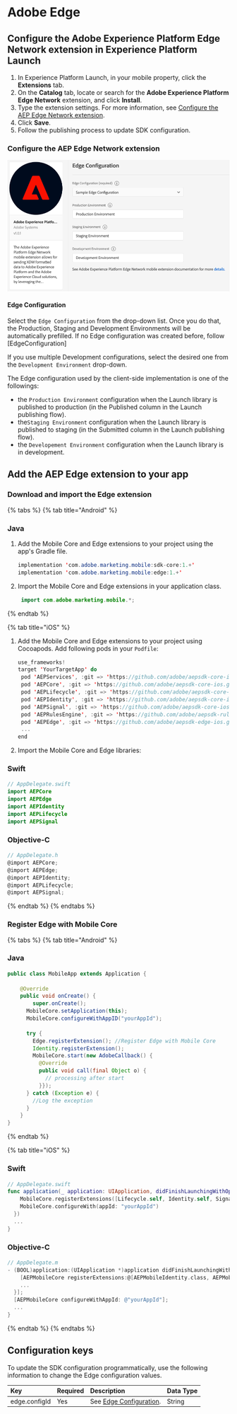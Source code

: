 # Adobe Edge

## Configure the Adobe Experience Platform Edge Network extension in Experience Platform Launch

1. In Experience Platform Launch, in your mobile property, click the **Extensions** tab.
2. On the **Catalog** tab, locate or search for the **Adobe Experience Platform Edge Network** extension, and click **Install**.
3. Type the extension settings. For more information, see [Configure the AEP Edge Network extension]().
4. Click **Save**.
5. Follow the publishing process to update SDK configuration.

### Configure the AEP Edge Network extension

![Adobe Edge Network extension configuration](../../.gitbook/assets/mobile-edge-launch-configuration.png)



#### Edge Configuration

Select the `Edge Configuration` from the drop-down list. Once you do that, the Production, Staging and Development Environments will be automatically prefilled. If no Edge configuration was created before, follow [EdgeConfiguration]

If you use multiple Development configurations, select the desired one from the `Development Environment` drop-down.

The Edge configuration used by the client-side implementation is one of the followings:

- the `Production Environment` configuration when the Launch library is published to production (in the Published column in the Launch publishing flow).
- the`Staging Environment` configuration when the Launch library is published to staging (in the Submitted column in the Launch publishing flow).
- the `Developement Environment` configuration when the Launch library is in development.



## Add the AEP Edge extension to your app

### Download and import the Edge extension

{% tabs %}
{% tab title="Android" %}

### Java

1. Add the Mobile Core and Edge extensions to your project using the app's Gradle file.

   ```java
   implementation 'com.adobe.marketing.mobile:sdk-core:1.+'
   implementation 'com.adobe.marketing.mobile:edge:1.+'
   ```

2. Import the Mobile Core and Edge extensions in your application class.

   ```java
    import com.adobe.marketing.mobile.*;
   ```

{% endtab %}

{% tab title="iOS" %}

1. Add the Mobile Core and Edge extensions to your project using Cocoapods. Add following pods in your `Podfile`:

   ```swift
   use_frameworks!
   target 'YourTargetApp' do
   	pod 'AEPServices', :git => 'https://github.com/adobe/aepsdk-core-ios.git', :branch => 'main'
   	pod 'AEPCore', :git => 'https://github.com/adobe/aepsdk-core-ios.git', :branch => 'main'
   	pod 'AEPLifecycle', :git => 'https://github.com/adobe/aepsdk-core-ios.git', :branch => 'main'
   	pod 'AEPIdentity', :git => 'https://github.com/adobe/aepsdk-core-ios.git', :branch => 'main'
   	pod 'AEPSignal', :git => 'https://github.com/adobe/aepsdk-core-ios.git', :branch => 'main'
   	pod 'AEPRulesEngine', :git => 'https://github.com/adobe/aepsdk-rulesengine-ios.git', :branch => 'main'
   	pod 'AEPEdge', :git => 'https://github.com/adobe/aepsdk-edge-ios.git', :branch => 'main'
   	...
   end
   ```

2. Import the Mobile Core and Edge libraries:

### Swift

```swift
// AppDelegate.swift
import AEPCore
import AEPEdge
import AEPIdentity
import AEPLifecycle
import AEPSignal
```

### Objective-C

```objective-c
// AppDelegate.h
@import AEPCore;
@import AEPEdge;
@import AEPIdentity;
@import AEPLifecycle;
@import AEPSignal;
```

{% endtab %}
{% endtabs %}

### Register Edge with Mobile Core

{% tabs %}
{% tab title="Android" %}

### Java

```java
public class MobileApp extends Application {

    @Override
    public void onCreate() {
    	super.onCreate();
      MobileCore.setApplication(this);
      MobileCore.configureWithAppID("yourAppId");

      try {
        Edge.registerExtension(); //Register Edge with Mobile Core
        Identity.registerExtension();
        MobileCore.start(new AdobeCallback() {
          @Override
          public void call(final Object o) {
            // processing after start
          }});
      } catch (Exception e) {
        //Log the exception
      }
    }
}
```

{% endtab %}

{% tab title="iOS" %}

### Swift

```swift
// AppDelegate.swift
func application(_ application: UIApplication, didFinishLaunchingWithOptions launchOptions: [UIApplication.LaunchOptionsKey: Any]?) -> Bool {
	MobileCore.registerExtensions([Lifecycle.self, Identity.self, Signal.self, Edge.self], {
    MobileCore.configureWith(appId: "yourAppId")
  })
  ...
}
```

### Objective-C

```objective-c
// AppDelegate.m
- (BOOL)application:(UIApplication *)application didFinishLaunchingWithOptions:(NSDictionary *)launchOptions {
	[AEPMobileCore registerExtensions:@[AEPMobileIdentity.class, AEPMobileLifecycle.class, AEPMobileSignal.class, AEPMobileEdge.class] completion:^{
    ...
  }];
  [AEPMobileCore configureWithAppId: @"yourAppId"];
  ...
}
```

{% endtab %}
{% endtabs %}

## Configuration keys

To update the SDK configuration programmatically, use the following information to change the Edge configuration values.

| Key           | Required | Description                                      | Data Type |
| :------------ | :------- | :----------------------------------------------- | :-------- |
| edge.configId | Yes      | See [Edge Configuration](./#edge-configuration). | String    |
